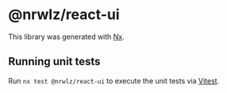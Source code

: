 # @nrwlz/react-ui

This library was generated with [Nx](https://nx.dev).

## Running unit tests

Run `nx test @nrwlz/react-ui` to execute the unit tests via [Vitest](https://vitest.dev/).
